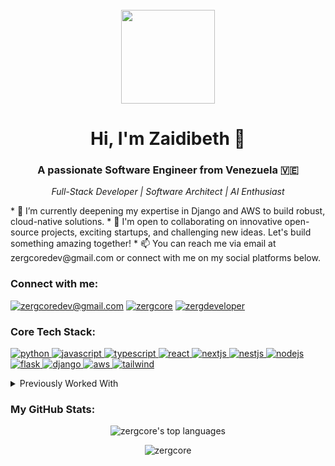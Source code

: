 <br>
<div align="center">
  <img src="https://media.giphy.com/media/paTz7UZbPfAlUrJbA8/giphy.gif" width="150"/>
</div>
<h1 align="center">
Hi, I'm Zaidibeth 👋
</h1>
<h3 align="center">A passionate Software Engineer from Venezuela 🇻🇪</h3>
<p align="center">
<em>Full-Stack Developer | Software Architect | AI Enthusiast</em>
</p>
 * 🌱 I’m currently deepening my expertise in Django and AWS to build robust, cloud-native solutions.
 * 💞️ I'm open to collaborating on innovative open-source projects, exciting startups, and challenging new ideas. Let's build something amazing together!
 * 📫 You can reach me via email at zergcoredev@gmail.com or connect with me on my social platforms below.
<h3 align="left">Connect with me:</h3>
<p align="left">
<a href="mailto:zergcoredev@gmail.com"><img src="https://img.shields.io/badge/Gmail-D14836?style=for-the-badge&logo=gmail&logoColor=white" alt="zergcoredev@gmail.com"/></a>
<a href="https://t.me/zergcore"><img src="https://img.shields.io/badge/Telegram-2CA5E0?style=for-the-badge&logo=telegram&logoColor=white" alt="zergcore"/></a>
<a href="https://reddit.com/u/zergdeveloper"><img src="https://img.shields.io/badge/Reddit-FF4500?style=for-the-badge&logo=reddit&logoColor=white" alt="zergdeveloper"/></a>
</p>
<h3 align="left">Core Tech Stack:</h3>
<p align="left">
<a href="https://www.python.org" target="_blank" rel="noreferrer"> <img src="https://img.shields.io/badge/Python-3776AB?style=for-the-badge&logo=python&logoColor=white" alt="python"/> </a>
<a href="https://developer.mozilla.org/en-US/docs/Web/JavaScript" target="_blank" rel="noreferrer"> <img src="https://img.shields.io/badge/JavaScript-F7DF1E?style=for-the-badge&logo=javascript&logoColor=black" alt="javascript"/> </a>
<a href="https://www.typescriptlang.org/" target="_blank" rel="noreferrer"> <img src="https://img.shields.io/badge/TypeScript-3178C6?style=for-the-badge&logo=typescript&logoColor=white" alt="typescript"/> </a>
<a href="https://react.dev/" target="_blank" rel="noreferrer"> <img src="https://img.shields.io/badge/React-61DAFB?style=for-the-badge&logo=react&logoColor=black" alt="react"/> </a>
<a href="https://nextjs.org/" target="_blank" rel="noreferrer"> <img src="https://img.shields.io/badge/Next.js-000000?style=for-the-badge&logo=nextdotjs&logoColor=white" alt="nextjs"/> </a>
<a href="https://nestjs.com/" target="_blank" rel="noreferrer"> <img src="https://img.shields.io/badge/NestJS-E0234E?style=for-the-badge&logo=nestjs&logoColor=white" alt="nestjs"/> </a>
<a href="https://nodejs.org" target="_blank" rel="noreferrer"> <img src="https://img.shields.io/badge/Node.js-339933?style=for-the-badge&logo=nodedotjs&logoColor=white" alt="nodejs"/> </a>
<a href="https://flask.palletsprojects.com/" target="_blank" rel="noreferrer"> <img src="https://img.shields.io/badge/Flask-000000?style=for-the-badge&logo=flask&logoColor=white" alt="flask"/> </a>
<a href="https://www.djangoproject.com/" target="_blank" rel="noreferrer"> <img src="https://img.shields.io/badge/Django-092E20?style=for-the-badge&logo=django&logoColor=white" alt="django"/> </a>
<a href="https://aws.amazon.com" target="_blank" rel="noreferrer"> <img src="https://img.shields.io/badge/AWS-232F3E?style=for-the-badge&logo=amazon-aws&logoColor=white" alt="aws"/> </a>
<a href="https://tailwindcss.com/" target="_blank" rel="noreferrer"> <img src="https://img.shields.io/badge/Tailwind_CSS-06B6D4?style=for-the-badge&logo=tailwindcss&logoColor=white" alt="tailwind"/> </a>
</p>
<details>
<summary>Previously Worked With</summary>
<p align="left">
<a href="https://laravel.com/" target="_blank" rel="noreferrer"> <img src="https://img.shields.io/badge/Laravel-FF2D20?style=for-the-badge&logo=laravel&logoColor=white" alt="laravel"/> </a>
<a href="https://www.php.net" target="_blank" rel="noreferrer"> <img src="https://img.shields.io/badge/PHP-777BB4?style=for-the-badge&logo=php&logoColor=white" alt="php"/> </a>
<a href="https://angular.io" target="_blank" rel="noreferrer"> <img src="https://img.shields.io/badge/Angular-DD0031?style=for-the-badge&logo=angular&logoColor=white" alt="angular"/> </a>
<a href="https://vuejs.org/" target="_blank" rel="noreferrer"> <img src="https://img.shields.io/badge/Vue.js-4FC08D?style=for-the-badge&logo=vuedotjs&logoColor=white" alt="vuejs"/> </a>
<a href="https://ionicframework.com" target="_blank" rel="noreferrer"> <img src="https://img.shields.io/badge/Ionic-3880FF?style=for-the-badge&logo=ionic&logoColor=white" alt="ionic"/> </a>
<a href="https://www.java.com" target="_blank" rel="noreferrer"> <img src="https://img.shields.io/badge/Java-ED8B00?style=for-the-badge&logo=openjdk&logoColor=white" alt="java"/> </a>
<a href="https://www.r-project.org/" target="_blank" rel="noreferrer"> <img src="https://img.shields.io/badge/R-276DC3?style=for-the-badge&logo=r&logoColor=white" alt="r"/> </a>
<a href="https://isocpp.org/" target="_blank" rel="noreferrer"> <img src="https://img.shields.io/badge/C++-00599C?style=for-the-badge&logo=cplusplus&logoColor=white" alt="c++"/> </a>
</p>
</details>
<h3 align="left">My GitHub Stats:</h3>
<p align="center">
<img align="center" src="https://github-readme-stats.vercel.app/api/top-langs?username=zergcore&layout=compact&locale=en&theme=tokyonight" alt="zergcore's top languages" />
</p>
<div align="center">
<img src="https://komarev.com/ghpvc/?username=zergcore&label=Profile%20views&color=0e75b6&style=flat" alt="zergcore" />
</div>